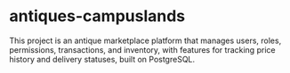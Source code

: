 # antiques-campuslands
 This project is an antique marketplace platform that manages users, roles, permissions, transactions, and inventory, with features for tracking price history and delivery statuses, built on PostgreSQL.
